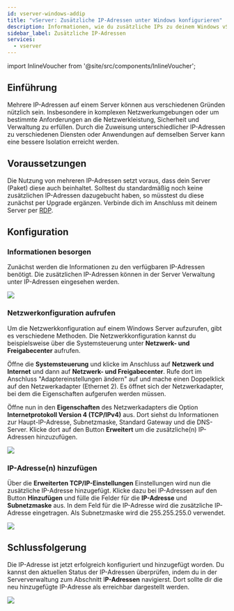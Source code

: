 ```yaml
---
id: vserver-windows-addip
title: "vServer: Zusätzliche IP-Adressen unter Windows konfigurieren"
description: Informationen, wie du zusätzliche IPs zu deinem Windows vServer von ZAP-Hosting hinzufügen kannst - ZAP-Hosting.com Dokumentation
sidebar_label: Zusätzliche IP-Adressen
services:
  - vserver
---
```


import InlineVoucher from '@site/src/components/InlineVoucher';

## Einführung

Mehrere IP-Adressen auf einem Server können aus verschiedenen Gründen nützlich sein. Insbesondere in komplexen Netzwerkumgebungen oder um bestimmte Anforderungen an die Netzwerkleistung, Sicherheit und Verwaltung zu erfüllen. Durch die Zuweisung unterschiedlicher IP-Adressen zu verschiedenen Diensten oder Anwendungen auf demselben Server kann eine bessere Isolation erreicht werden.

<InlineVoucher />

## Voraussetzungen

Die Nutzung von mehreren IP-Adressen setzt voraus, dass dein Server (Paket) diese auch beinhaltet. Solltest du standardmäßig noch keine zusätzlichen IP-Adressen dazugebucht haben, so müsstest du diese zunächst per Upgrade ergänzen. Verbinde dich im Anschluss mit deinem Server per [RDP](vserver-windows-userdp.md). 



## Konfiguration



### Informationen besorgen

Zunächst werden die Informationen zu den verfügbaren IP-Adressen benötigt. Die zusätzlichen IP-Adressen können in der Server Verwaltung unter IP-Adressen eingesehen werden. 

![](https://screensaver01.zap-hosting.com/index.php/s/cioF28HcsWS5iko/preview)





### Netzwerkonfiguration aufrufen

Um die Netzwerkkonfiguration auf einem Windows Server aufzurufen, gibt es verschiedene Methoden. Die Netzwerkkonfiguration kannst du beispielsweise über die Systemsteuerung unter **Netzwerk- und Freigabecenter** aufrufen. 

Öffne die **Systemsteuerung** und klicke im Anschluss auf **Netzwerk und Internet** und dann auf **Netzwerk- und Freigabecenter**. Rufe dort im Anschluss  "Adaptereinstellungen ändern" auf und mache einen Doppelklick auf den Netzwerkadapter (Ethernet 2). Es öffnet sich der Netzwerkadapter, bei dem die Eigenschaften aufgerufen werden müssen. 

Öffne nun in den **Eigenschaften** des Netzwerkadapters die Option **Internetprotokoll Version 4 (TCP/IPv4)** aus. Dort siehst du Informationen zur Haupt-IP-Adresse, Subnetzmaske, Standard Gateway und die DNS-Server. Klicke dort auf den Button **Erweitert** um die zusätzliche(n) IP-Adressen hinzuzufügen. 

![](https://screensaver01.zap-hosting.com/index.php/s/R4FyxYPMEH6syS3/preview)



### IP-Adresse(n) hinzufügen

Über die **Erweiterten TCP/IP-Einstellungen** Einstellungen wird nun die zusätzliche IP-Adresse hinzugefügt. Klicke dazu bei IP-Adressen auf den Button **Hinzufügen** und fülle die Felder für die **IP-Adresse** und **Subnetzmaske** aus. In dem Feld für die IP-Adresse wird die zusätzliche IP-Adresse eingetragen. Als Subnetzmaske wird die 255.255.255.0 verwendet. 



![](https://screensaver01.zap-hosting.com/index.php/s/96RpNegkcGGEsJe/preview)




## Schlussfolgerung

Die IP-Adresse ist jetzt erfolgreich konfiguriert und hinzugefügt worden. Du kannst den aktuellen Status der IP-Adressen überprüfen, indem du in der Serververwaltung zum Abschnitt I**P-Adressen** navigierst. Dort sollte dir die neu hinzugefügte IP-Adresse als erreichbar dargestellt werden.



![](https://screensaver01.zap-hosting.com/index.php/s/XsZBB9fjatdrpRL/preview)


<InlineVoucher />

